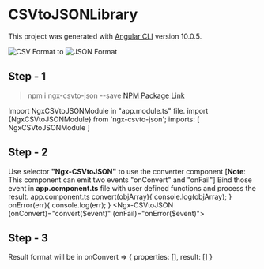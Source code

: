 # CSVtoJSONLibrary

This project was generated with [Angular CLI](https://github.com/angular/angular-cli) version 10.0.5.

![CSV Format](https://img.icons8.com/officel/48/000000/csv.png "CSV Format") to ![JSON Format](https://img.icons8.com/office/48/000000/json.png "JSON Format")

## Step - 1

> npm i ngx-csvto-json --save
[NPM Package Link](https://www.npmjs.com/package/ngx-csvto-json "ngx-csvto-json")

Import NgxCSVtoJSONModule in "app.module.ts" file.
import {NgxCSVtoJSONModule} from 'ngx-csvto-json';
 imports: [
    NgxCSVtoJSONModule
  ]

## Step - 2
Use selector **"Ngx-CSVtoJSON"** to use the converter component [**Note**: This component can emit two events "onConvert" and "onFail"]
Bind those event in **app.component.ts** file with user defined functions and process the result.
app.component.ts
  convert(objArray){
   console.log(objArray);
  }
  onError(err){
    console.log(err);
  }
<Ngx-CSVtoJSON (onConvert)="convert($event)" (onFail)="onError($event)"></Ngx-CSVtoJSON>

## Step - 3
Result format will be in 
onConvert => 
{
 properties: [],
 result: []
}

